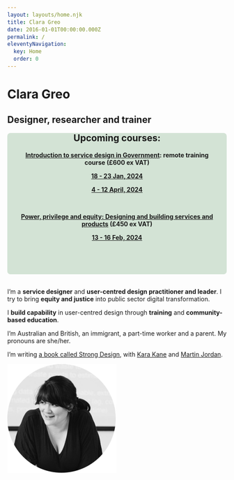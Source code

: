 ```yaml
---
layout: layouts/home.njk
title: Clara Greo
date: 2016-01-01T00:00:00.000Z
permalink: /
eleventyNavigation:
  key: Home
  order: 0
---
```

# Clara Greo

## Designer, researcher and trainer

<div style="padding: 20px; background-color: #d3e3d5; border-radius: 7px">

<header style="margin-top: -50px;">

## Upcoming courses:

**[Introduction to service design in Government](https://www.claragreo.com/posts/introduction-to-service-design-in-government:-remote-training-course-(pound600-ex-vat)/): remote training course (£600 ex VAT)**

**[18 - 23 Jan, 2024](https://www.tickettailor.com/events/ignaciaandclara/1039808?)**

**[4 - 12 April, 2024](https://www.tickettailor.com/events/ignaciaandclara/1042652?)**

<br />

**[Power, privilege and equity: Designing and building services and products](https://buytickets.at/claragreo/1067659)   (£450 ex VAT)**

**[13 - 16 Feb, 2024](https://buytickets.at/claragreo/1067659)**

<p></div>
<br />

I’m a **service designer** and **user-centred design practitioner and leader**. I try to bring **equity and justice** into public sector digital transformation. 

I **build capability** in user-centred design through **training** and **community-based education**. 

I’m Australian and British, an immigrant, a part-time worker and a parent. My pronouns are she/her.

I’m writing [a book called Strong Design](http://strongdesignbook.com/), with [Kara Kane](https://twitter.com/karakane_kk) and [Martin Jordan](http://martinjordan.com/).

![black and white photo of Clara presenting a training course. She is leaning forward, talking to someone. There is a training slide in the background. ](/static/img/clara-circle-250.png)